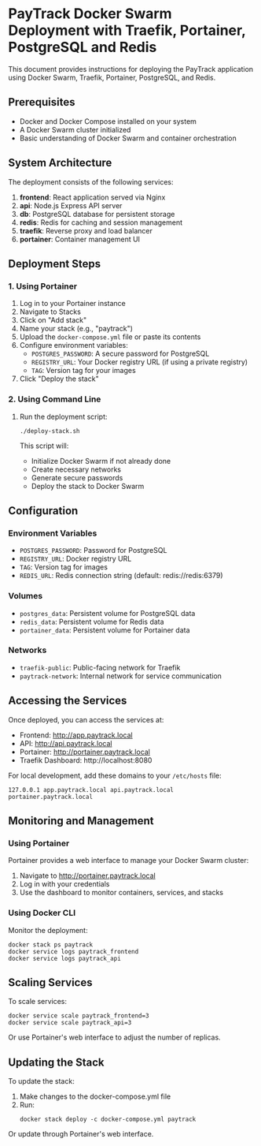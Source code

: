 
# PayTrack Docker Swarm Deployment with Traefik, Portainer, PostgreSQL and Redis

This document provides instructions for deploying the PayTrack application using Docker Swarm, Traefik, Portainer, PostgreSQL, and Redis.

## Prerequisites

- Docker and Docker Compose installed on your system
- A Docker Swarm cluster initialized
- Basic understanding of Docker Swarm and container orchestration

## System Architecture

The deployment consists of the following services:

1. **frontend**: React application served via Nginx
2. **api**: Node.js Express API server
3. **db**: PostgreSQL database for persistent storage
4. **redis**: Redis for caching and session management
5. **traefik**: Reverse proxy and load balancer
6. **portainer**: Container management UI

## Deployment Steps

### 1. Using Portainer

1. Log in to your Portainer instance
2. Navigate to Stacks
3. Click on "Add stack"
4. Name your stack (e.g., "paytrack")
5. Upload the `docker-compose.yml` file or paste its contents
6. Configure environment variables:
   - `POSTGRES_PASSWORD`: A secure password for PostgreSQL
   - `REGISTRY_URL`: Your Docker registry URL (if using a private registry)
   - `TAG`: Version tag for your images
7. Click "Deploy the stack"

### 2. Using Command Line

1. Run the deployment script:
   ```
   ./deploy-stack.sh
   ```

   This script will:
   - Initialize Docker Swarm if not already done
   - Create necessary networks
   - Generate secure passwords
   - Deploy the stack to Docker Swarm

## Configuration

### Environment Variables

- `POSTGRES_PASSWORD`: Password for PostgreSQL
- `REGISTRY_URL`: Docker registry URL
- `TAG`: Version tag for images
- `REDIS_URL`: Redis connection string (default: redis://redis:6379)

### Volumes

- `postgres_data`: Persistent volume for PostgreSQL data
- `redis_data`: Persistent volume for Redis data
- `portainer_data`: Persistent volume for Portainer data

### Networks

- `traefik-public`: Public-facing network for Traefik
- `paytrack-network`: Internal network for service communication

## Accessing the Services

Once deployed, you can access the services at:

- Frontend: http://app.paytrack.local
- API: http://api.paytrack.local
- Portainer: http://portainer.paytrack.local
- Traefik Dashboard: http://localhost:8080

For local development, add these domains to your `/etc/hosts` file:
```
127.0.0.1 app.paytrack.local api.paytrack.local portainer.paytrack.local
```

## Monitoring and Management

### Using Portainer

Portainer provides a web interface to manage your Docker Swarm cluster:

1. Navigate to http://portainer.paytrack.local
2. Log in with your credentials
3. Use the dashboard to monitor containers, services, and stacks

### Using Docker CLI

Monitor the deployment:
```
docker stack ps paytrack
docker service logs paytrack_frontend
docker service logs paytrack_api
```

## Scaling Services

To scale services:

```
docker service scale paytrack_frontend=3
docker service scale paytrack_api=3
```

Or use Portainer's web interface to adjust the number of replicas.

## Updating the Stack

To update the stack:

1. Make changes to the docker-compose.yml file
2. Run:
   ```
   docker stack deploy -c docker-compose.yml paytrack
   ```
   
Or update through Portainer's web interface.
